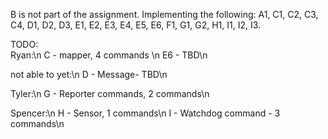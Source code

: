 
B is not part of the assignment.
Implementing the following:
A1, C1, C2, C3, C4, D1, D2, D3, E1, E2, E3, E4, E5, E6, F1, G1, G2, H1, I1, I2, I3.

TODO: <br>
Ryan:\n
C - mapper, 4 commands \n
E6 - TBD\n

not able to yet:\n
D - Message- TBD\n


Tyler:\n
G - Reporter commands, 2 commands\n


Spencer:\n
H - Sensor, 1 commands\n
I - Watchdog command - 3 commands\n

